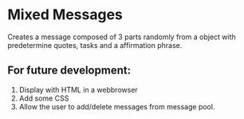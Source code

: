# Mixed Messages

Creates a message composed of 3 parts randomly from a object with predetermine quotes, tasks and a affirmation phrase.

## For future development:
1. Display with HTML in a webbrowser
2. Add some CSS
3. Allow the user to add/delete messages from message pool.